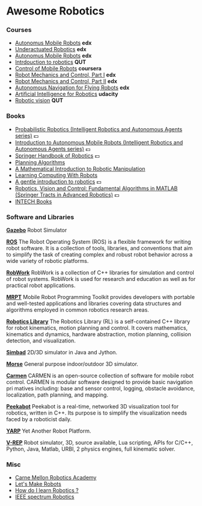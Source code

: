 Awesome Robotics
================


### Courses ###
* [Autonomus Mobile Robots](https://courses.edx.org/courses/course-v1:ETHx+AMRx+1T2015/info)  **edx**
* [Underactuated Robotics](https://courses.edx.org/courses/course-v1:MITx+6.832x_2+3T2015/info) **edx**
* [Autonomus Mobile Robots](https://courses.edx.org/courses/ETHx/AMRx/1T2014/info) **edx**
* [Intrdouction to robotics](http://ocw.mit.edu/courses/mechanical-engineering/2-12-introduction-to-robotics-fall-2005/) **QUT**
* [Control of Mobile Robots](https://www.coursera.org/course/conrob) **coursera**
* [Robot Mechanics and Control, Part I](https://www.edx.org/course/robot-mechanics-control-part-i-snux-snu446-345-1x) **edx**
* [Robot Mechanics and Control, Part II](https://www.edx.org/course/robot-mechanics-control-part-ii-snux-snu446-345-2x) **edx**
* [Autonomous Navigation for Flying Robots](https://www.edx.org/course/autonomous-navigation-flying-robots-tumx-autonavx-0) **edx**
* [Artificial Intelligence for Robotics](https://www.udacity.com/course/artificial-intelligence-for-robotics--cs373) **udacity**
* [Robotic vision](https://www.qut.edu.au/study/short-courses-and-professional-development/short-courses/robotic-vision) **QUT**




### Books ###
* [Probabilistic Robotics (Intelligent Robotics and Autonomous Agents series)](http://www.amazon.com/Probabilistic-Robotics-Intelligent-Autonomous-Agents/dp/0262201623/)  :dollar:
* [Introduction to Autonomous Mobile Robots (Intelligent Robotics and Autonomous Agents series)](http://www.amazon.com/Introduction-Autonomous-Mobile-Intelligent-Robotics/dp/0262015358/)  :dollar:
* [Springer Handbook of Robotics](http://www.amazon.com/Springer-Handbook-Robotics-Bruno-Siciliano/dp/354023957X)  :dollar:
* [Planning Algorithms](http://planning.cs.uiuc.edu/)
* [A Mathematical Introduction to Robotic Manipulation](http://www.cds.caltech.edu/~murray/mlswiki/?title=First_edition)
* [Learning Computing With Robots](http://wiki.roboteducation.org/Introduction_to_Computer_Science_via_Robots)
* [A gentle introduction to robotics](http://www.amazon.com/Gentle-Introduction-ROS-Jason-OKane/dp/1492143235)  :dollar:
* [Robotics, Vision and Control: Fundamental Algorithms in MATLAB (Springer Tracts in Advanced Robotics)](http://www.amazon.com/Robotics-Vision-Control-Fundamental-Algorithms/dp/3642201431)  :dollar:
* [INTECH Books](http://www.intechopen.com/subjects/robotics)


### Software and Libraries ###
[**Gazebo**](http://gazebosim.org/)
Robot Simulator

[**ROS**](http://www.ros.org/)
The Robot Operating System (ROS) is a flexible framework for writing robot software. It is a collection of tools, libraries, and conventions that aim to simplify the task of creating complex and robust robot behavior across a wide variety of robotic platforms.

[**RobWork**](http://www.robwork.dk/jrobwork/)
RobWork is a collection of C++ libraries for simulation and control of robot systems. RobWork is used for research and education as well as for practical robot applications.

[**MRPT**](http://www.mrpt.org/)
Mobile Robot Programming Toolkit provides developers with portable and well-tested applications and libraries covering data structures and algorithms employed in common robotics research areas.

[**Robotics Library**](http://www.roboticslibrary.org/)
The Robotics Library (RL) is a self-contained C++ library for robot kinematics, motion planning and control. It covers mathematics, kinematics and dynamics, hardware abstraction, motion planning, collision detection, and visualization.

[**Simbad**](http://simbad.sourceforge.net/)
2D/3D simulator in Java and Jython.

[**Morse**](https://www.openrobots.org/wiki/morse/)
General purpose indoor/outdoor 3D simulator.

[**Carmen**](http://carmen.sourceforge.net/)
CARMEN is an open-source collection of software for mobile robot control. CARMEN is modular software designed to provide basic navigation pri
matives including: base and sensor control, logging, obstacle avoidance, localization, path planning, and mapping.

[**Peekabot**](http://www.peekabot.org/)
Peekabot is a real-time, networked 3D visualization tool for robotics, written in C++. Its purpose is to simplify the visualization needs faced by a roboticist daily.

[**YARP**](http://www.yarp.it/)
Yet Another Robot Platform.

[**V-REP**](http://www.coppeliarobotics.com/)
Robot simulator, 3D, source available, Lua scripting, APIs for C/C++, Python, Java, Matlab, URBI, 2 physics engines, full kinematic solver.



### Misc ###

* [Carne Mellon Robotics Academy](http://education.rec.ri.cmu.edu/)
* [Let's Make Robots](http://letsmakerobots.com/)
* [How do I learn Robotics ?](https://www.quora.com/How-do-I-learn-robotics)
* [IEEE spectrum Robotics](http://spectrum.ieee.org/robotics)

